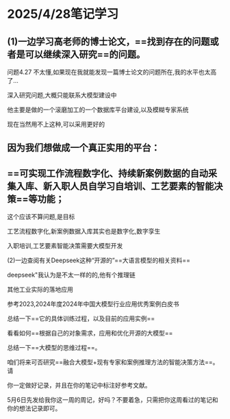 # 2025/4/28笔记学习

## (1)一边学习高老师的博士论文，==找到存在的问题或者是可以继续深入研究==的问题。



问题4.27 不太懂,如果现在我就能发现一篇博士论文的问题所在,我的水平也太高了...

深入研究问题,大概只能联系大模型建设中

他主要是做的一个滚磨加工的一个数据库平台建设,以及模糊专家系统

现在当然用不上这种,可以采用更好的



## 因为我们想做成一个真正实用的平台：

## ==可实现工作流程数字化、持续新案例数据的自动采集入库、新入职人员自学习自培训、工艺要素的智能决策==等功能；





这个应该不算问题,是目标

工艺流程数字化,新案例数据入库其实也是数字化,数字孪生

入职培训,工艺要素智能决策需要大模型开发



(2)一边查阅有关Deepseek这种“开源的”==大语言模型的相关资料==



deepseek"我认为是不太一样的的,他有个推理链

其他工业实际的落地应用

参考2023,2024年度2024年中国大模型行业应用优秀案例白皮书



总结一下==它的具体训练过程，以及目前的应用实例==

看看如何==根据自己的对象需求，应用和优化开源的大模型==

总结一下==大模型的思维过程==。

咱们将来可否研究==融合大模型+现有专家和案例推理方法的智能决策方法==。请

你一定做好记录，并且在你的笔记中标注好参考文献。

5月6日先发给我你这一周的周记，好吗？不要着急，只需把你这周看过的笔记和你的想法记录即可。

